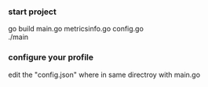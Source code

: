 ### start project
go build main.go metricsinfo.go  config.go   
./main
### configure your profile
edit the "config.json" where in same directroy with main.go